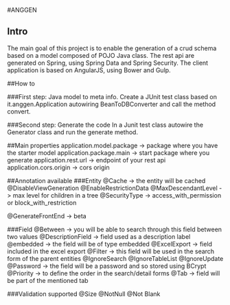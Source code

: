 #ANGGEN

## Intro
The main goal of this project is to enable the generation of a crud schema based on a model composed of POJO Java class.
The rest api are generated on Spring, using Spring Data and Spring Security.
The client application is based on AngularJS, using Bower and Gulp.

##How to

###First step: Java model to meta info.
Create a JUnit test class based on it.anggen.Application autowiring BeanToDBConverter and call the method convert.

###Second step: Generate the code
In a Junit test class autowire the Generator class and run the generate method.

##Main properties
application.model.package -> package where you have the starter model
application.package.main -> start package where you generate 
application.rest.url -> endpoint of your rest api
application.cors.origin -> cors origin

##Annotation available
###Entity
@Cache -> the entity will be cached
@DisableViewGeneration 
@EnableRestrictionData 
@MaxDescendantLevel -> max level for children in a tree
@SecurityType -> access_with_permission or block_with_restriction

@GenerateFrontEnd -> beta

###Field
@Between -> you will be able to search through this field between two values
@DescriptionField -> field used as a description label
@embedded -> the field will be of type embedded
@ExcelExport -> field included in the excel export
@Filter -> this field will be used in the search form of the parent entities
@IgnoreSearch
@IgnoreTableList
@IgnoreUpdate
@Password -> the field will be a password and so stored using BCrypt
@Priority -> to define the order in the search/detail forms
@Tab -> field will be part of the mentioned tab

###Validation supported
@Size
@NotNull
@Not Blank



